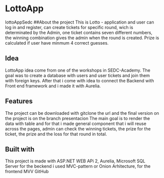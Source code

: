 # LottoApp
lottoAppSedc
##About the project
This is Lotto - application and user can log in and register, can create tickets for specific round, wich is determinated by the Admin,
one ticket contains seven different numbers, the winning combination gives the admin when the round is created. 
Prize is calculated if user have minmum 4 correct guesses.
## Idea
LottoApp idea come from one of the workshops in SEDC-Academy. 
The goal was to create a database with users and user tickets
and join them with foreign keys.
After that i come with idea to connect the Backend with Front end framework and i made it with Aurelia.
## Features
The project can be downloaded with gitclone the url and the final version on the project is on the branch presentacion
The main goal is to render the data with table and for that i made general component that i will reuse across the pages,
admin can check the winning tickets, the prize for the ticket, the prize and the loss for that round in total.
## Built with
This project is made with ASP.NET WEB APi 2, Aurelia, Microsoft SQL Server
for the beckend i used MVC-pattern or Onion Arhitecture, for the frontend MVV 
GitHub
